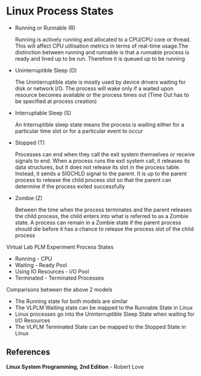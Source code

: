 # Linux Process States

- Running or Runnable (R)
    
    Running is actively running and allocated to a CPU/CPU core or thread. This will affect CPU utilisation metrics in terms of real-time usage.The distinction between running and runnable is that a runnable process is ready and lined up to be run. Therefore it is queued up to be running
    
- Uninterruptible Sleep (D)
    
    The Uninterruptible state is mostly used by device drivers waiting for disk or network I/O. The process will wake only if a waited upon resource becomes available or the process times out (Time Out has to be specified at process creation)
    
- Interruptable Sleep (S)
    
    An Interruptible sleep state means the process is waiting either for a particular time slot or for a particular event to occur
    
- Stopped (T)
    
    Processes can end when they call the exit system themselves or receive signals to end. When a process runs the exit system call, it releases its data structures, but it does not release its slot in the process table. Instead, it sends a SIGCHLD signal to the parent. It is up to the parent process to release the child process slot so that the parent can determine if the process exited successfully
    
- Zombie (Z)
    
    Between the time when the process terminates and the parent releases the child process, the child enters into what is referred to as a Zombie state. A process can remain in a Zombie state if the parent process should die before it has a chance to release the process slot of the child process
    

Virtual Lab PLM Experiment Process States

- Running - CPU
- Waiting - Ready Pool
- Using IO Resources - I/O Pool
- Terminated - Terminated Processes

Comparisons between the above 2 models

- The Running state for both models are similar
- The VLPLM Waiting state can be mapped to the Runnable State in Linux
- Linux processes go into the Uninterruptible Sleep State when waiting for I/O Resources
- The VLPLM Terminated State can be mapped to the Stopped State in Linux

## References

[](https://tldp.org/LDP/tlk/kernel/processes.html)

**Linux System Programming, 2nd Edition** - Robert Love
